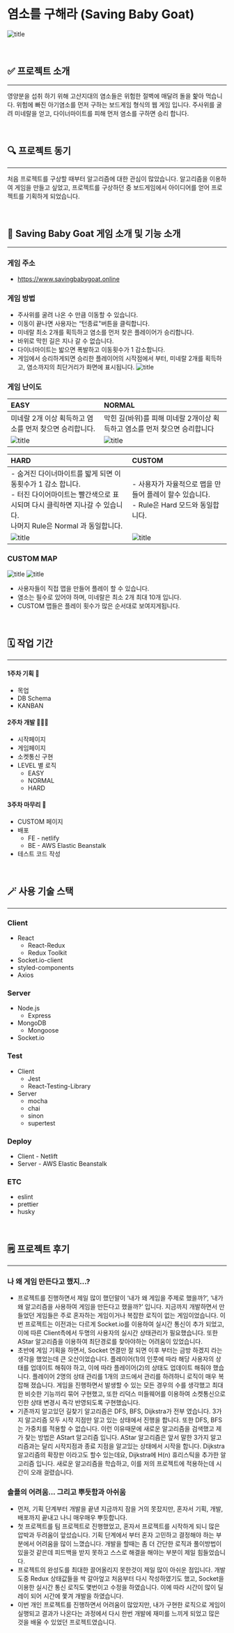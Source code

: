 # 염소를 구해라 (Saving Baby Goat)

![title](https://img1.daumcdn.net/thumb/R1280x0/?scode=mtistory2&fname=https%3A%2F%2Fblog.kakaocdn.net%2Fdn%2FqvndM%2Fbtrv4myCwGa%2FuWoC3TY3SfyWPsrton2Okk%2Fimg.png)

<br/>

## ✅ 프로젝트 소개

---

영양분을 섭취 하기 위해 고산지대의 염소들은 위험한 절벽에 매달려 돌을 핥아 먹습니다. 위험에 빠진 아기염소를 먼저 구하는 보드게임 형식의 웹 게임 입니다. 주사위를 굴려 미네랄을 얻고, 다이너마이트를 피해 먼저 염소를 구하면 승리 합니다.

<br/>

## 🔍 프로젝트 동기

---

처음 프로젝트를 구상할 때부터 알고리즘에 대한 관심이 많았습니다. 알고리즘을 이용하여 게임을 만들고 싶었고, 프로젝트를 구상하던 중 보드게임에서 아이디어를 얻어 프로젝트를 기획하게 되었습니다.

<br/>

## 🐐 Saving Baby Goat 게임 소개 및 기능 소개

---

### 게임 주소

- https://www.savingbabygoat.online

### 게임 방법

- 주사위를 굴려 나온 수 만큼 이동할 수 있습니다.
- 이동이 끝나면 사용자는 “턴종료"버튼을 클릭합니다.
- 미네랄 최소 2개를 획득하고 염소를 먼저 찾은 플레이어가 승리합니다.
- 바위로 막힌 길은 지나 갈 수 없습니다.
- 다이너마이트는 밟으면 폭발하고 이동횟수가 1 감소합니다.
- 게임에서 승리하게되면 승리한 플레이어의 시작점에서 부터, 미네랄 2개를 획득하고, 염소까지의 최단거리가 화면에 표시됩니다.
  ![title](https://img1.daumcdn.net/thumb/R1280x0/?scode=mtistory2&fname=https%3A%2F%2Fblog.kakaocdn.net%2Fdn%2FdpjPal%2Fbtrv5mx7k8X%2FH72FXyp2LKA6xVLC3YfjsK%2Fimg.png)

### 게임 난이도

| EASY                                                                                                                                                                  | NORMAL                                                                                                                                                                 |
| :-------------------------------------------------------------------------------------------------------------------------------------------------------------------- | :--------------------------------------------------------------------------------------------------------------------------------------------------------------------- |
| 미네랄 2개 이상 획득하고 염소를 먼저 찾으면 승리합니다.                                                                                                               | 막힌 길(바위)를 피해 미네랄 2개이상 획득하고 염소를 먼저 찾으면 승리합니다                                                                                             |
| ![title](https://img1.daumcdn.net/thumb/R1280x0/?scode=mtistory2&fname=https%3A%2F%2Fblog.kakaocdn.net%2Fdn%2FlFyXA%2Fbtrv5mx7leq%2FQYDWKQ29jNQ6nInCBFOi1K%2Fimg.png) | ![title](https://img1.daumcdn.net/thumb/R1280x0/?scode=mtistory2&fname=https%3A%2F%2Fblog.kakaocdn.net%2Fdn%2FdxsBgL%2Fbtrv0PBNPcb%2FhYEkHypvdKgoZlnOo725DK%2Fimg.png) |

| HARD                                                                                                                                                                                  | CUSTOM                                                                                                                                                                 |
| :------------------------------------------------------------------------------------------------------------------------------------------------------------------------------------ | :--------------------------------------------------------------------------------------------------------------------------------------------------------------------- |
| - 숨겨진 다이너마이트를 밟게 되면 이동횟수가 1 감소 합니다. <br> - 터진 다이어마이트는 빨간색으로 표시되며 다시 클릭하면 지나갈 수 있습니다. <br> 나머지 Rule은 Normal 과 동일합니다. | - 사용자가 자율적으로 맵을 만들어 플레이 할수 있습니다.<br> - Rule은 Hard 모드와 동일합니다.                                                                           |
| ![title](https://img1.daumcdn.net/thumb/R1280x0/?scode=mtistory2&fname=https%3A%2F%2Fblog.kakaocdn.net%2Fdn%2F1gkHD%2Fbtrv119PcLz%2FonrB902mn8O9Uw89kf1GS1%2Fimg.png)                 | ![title](https://img1.daumcdn.net/thumb/R1280x0/?scode=mtistory2&fname=https%3A%2F%2Fblog.kakaocdn.net%2Fdn%2Fb0SsKk%2Fbtrv5opaDk4%2F9sUK0PwsYjOoPqNY1vOyGk%2Fimg.png) |

### CUSTOM MAP

![title](https://img1.daumcdn.net/thumb/R1280x0/?scode=mtistory2&fname=https%3A%2F%2Fblog.kakaocdn.net%2Fdn%2F9JZG1%2Fbtrv3hj0DdT%2FZmqsPFhXlxaHKR2rr8WUf1%2Fimg.png)
![title](https://img1.daumcdn.net/thumb/R1280x0/?scode=mtistory2&fname=https%3A%2F%2Fblog.kakaocdn.net%2Fdn%2FmZeKo%2Fbtrv3gk6257%2FSs9aZUCB0C7Hqom94svI5K%2Fimg.png)

- 사용자들이 직접 맵을 만들어 플레이 할 수 있습니다.
- 염소는 필수로 있어야 하며, 미네랄은 최소 2개 최대 10개 입니다.
- CUSTOM 맵들은 플레이 횟수가 많은 순서대로 보여지게됩니다.

<br/>

## 🗓 작업 기간

---

#### 1주차 기획 📝

- 목업
- DB Schema
- KANBAN

#### 2주차 개발 👨🏻‍💻

- 시작페이지
- 게임페이지
- 소켓통신 구현
- LEVEL 별 로직
  - EASY
  - NORMAL
  - HARD

#### 3주차 마무리 🧪

- CUSTOM 페이지
- 배포
  - FE - netlify
  - BE - AWS Elastic Beanstalk
- 테스트 코드 작성

<br/>

## 🪄 사용 기술 스택

---

### Client

- React
  - React-Redux
  - Redux Toolkit
- Socket.io-client
- styled-components
- Axios

### Server

- Node.js
  - Express
- MongoDB
  - Mongoose
- Socket.io

### Test

- Client
  - Jest
  - React-Testing-Library
- Server
  - mocha
  - chai
  - sinon
  - supertest

### Deploy

- Client - Netlift
- Server - AWS Elastic Beanstalk

### ETC

- eslint
- prettier
- husky

<br/>

## 🗒 프로젝트 후기

---

### 나 왜 게임 만든다고 했지...?

- 프로젝트를 진행하면서 제일 많이 했던말이 ‘내가 왜 게임을 주제로 했을까?’, ‘내가 왜 알고리즘을 사용하여 게임을 만든다고 했을까?’ 입니다. 지금까지 개발하면서 만들었던 게임들은 주로 혼자하는 게임이거나 복잡한 로직이 없는 게임이었습니다. 이번 프로젝트는 이전과는 다르게 Socket.io를 이용하여 실시간 통신이 추가 되었고, 이에 따른 Client측에서 두명의 사용자의 실시간 상태관리가 필요했습니다. 또한 AStar 알고리즘을 이용하여 최단경로를 찾아야하는 어려움이 있었습니다.
- 초반에 게임 기획을 하면서, Socket 연결만 잘 되면 이후 부터는 금방 하겠지 라는 생각을 했었는데 큰 오산이었습니다. 플레이어(1)의 인풋에 따라 해당 사용자의 상태를 업데이트 해줘야 하고, 이에 따라 플레이어(2)의 상태도 업데이트 해줘야 했습니다. 플레이어 2명의 상태 관리를 1개의 코드에서 관리를 하려하니 로직이 매우 복잡해 졌습니다. 게임을 진행하면서 발생할 수 있는 모든 경우의 수를 생각했고 최대한 비슷한 기능끼리 묶어 구현했고, 또한 리덕스 미들웨어를 이용하여 소켓통신으로 인한 상태 변경시 즉각 반영되도록 구현했습니다.
- 기존까지 알고있던 길찾기 알고리즘은 DFS, BFS, Dijkstra가 전부 였습니다. 3가지 알고리즘 모두 시작 지점만 알고 있는 상태에서 진행을 합니다. 또한 DFS, BFS는 가중치를 적용할 수 없습니다. 이런 이유때문에 새로운 알고리즘을 검색했고 제가 찾는 방법은 AStart 알고리즘 입니다.
  AStar 알고리즘은 앞서 말한 3가지 알고리즘과는 달리 시작지점과 종료 지점을 알고있는 상태에서 시작을 합니다. Dijkstra 알고리즘의 확장판 이라고도 할수 있는데요, Dijkstra에 H(n) 휴리스틱을 추가한 알고리즘 입니다. 새로운 알고리즘을 학습하고, 이를 저의 프로젝트에 적용하는데 시간이 오래 걸렸습니다.

### 솔플의 어려움... 그리고 뿌듯함과 아쉬움

- 먼저, 기획 단계부터 개발을 끝낸 지금까지 잠을 거의 못잤지만, 혼자서 기획, 개발, 배포까지 끝내고 나니 매우매우 뿌듯합니다.
- 첫 프로젝트를 팀 프로젝트로 진행했었고, 혼자서 프로젝트를 시작하게 되니 많은 압박과 두려움이 앞섰습니다. 기획 단계에서 부터 혼자 고민하고 결정해야 하는 부분에서 어려움을 많이 느꼈습니다. 개발을 할때는 좀 더 간단한 로직과 풀이방법이 있을것 같은데 피드백을 받지 못하고 스스로 해결을 해야는 부분이 제일 힘들었습니다.
- 프로젝트의 완성도를 최대한 끌어올리지 못한것이 제일 많이 아쉬운 점입니다. 개발 도중 Redux 상태값들을 싹 갈아엎고 처음부터 다시 작성하였기도 했고, Socket을 이용한 실시간 통신 로직도 몇번이고 수정을 하였습니다. 이에 따라 시간이 많이 딜레이 되어 시간에 쫓겨 개발을 하였습니다.
- 이번 개인 프로젝트를 진행하면서 어려움이 많았지만, 내가 구현한 로직으로 게임이 실행되고 결과가 나온다는 과정에서 다시 한번 개발에 재미를 느끼게 되었고 많은 것을 배울 수 있었던 프로젝트였습니다.
